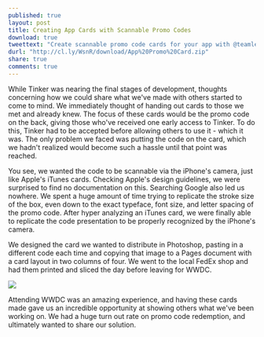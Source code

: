 ```yaml
---
published: true
layout: post
title: Creating App Cards with Scannable Promo Codes
download: true
tweettext: "Create scannable promo code cards for your app with @teamleef's template"
durl: "http://cl.ly/WsnR/download/App%20Promo%20Card.zip"
share: true
comments: true
---
```


While Tinker was nearing the final stages of development, thoughts concerning how we could share what we've made with others started to come to mind. We immediately thought of handing out cards to those we met and already knew. The focus of these cards would be the promo code on the back, giving those who've received one early access to Tinker. To do this, Tinker had to be accepted before allowing others to use it - which it was. The only problem we faced was putting the code on the card, which we hadn't realized would become such a hassle until that point was reached.

You see, we wanted the code to be scannable via the iPhone's camera, just like Apple's iTunes cards. Checking Apple's design guidelines, we were surprised to find no documentation on this. Searching Google also led us nowhere. We spent a huge amount of time trying to replicate the stroke size of the box, even down to the exact typeface, font size, and letter spacing of the promo code. After hyper analyzing an iTunes card, we were finally able to replicate the code presentation to be properly recognized by the iPhone's camera.

We designed the card we wanted to distribute in Photoshop, pasting in a different code each time and copying that image to a Pages document with a card layout in two columns of four. We went to the local FedEx shop and had them printed and sliced the day before leaving for WWDC.

![](/http://f.cl.ly/items/3L091e2G2b291S1p0a2l/preview.png)

Attending WWDC was an amazing experience, and having these cards made gave us an incredible opportunity at showing others what we've been working on. We had a huge turn out rate on promo code redemption, and ultimately wanted to share our solution.